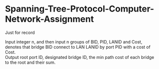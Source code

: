 # Spanning-Tree-Protocol-Computer-Network-Assignment
Just for record  

Input integer n, and then input n groups of BID, PID, LANID and Cost, denotes that bridge BID connect to LAN LANID by port PID with a cost of Cost.  
Output root port ID, designated bridge ID, the min path cost of each bridge to the root and their sum.  
